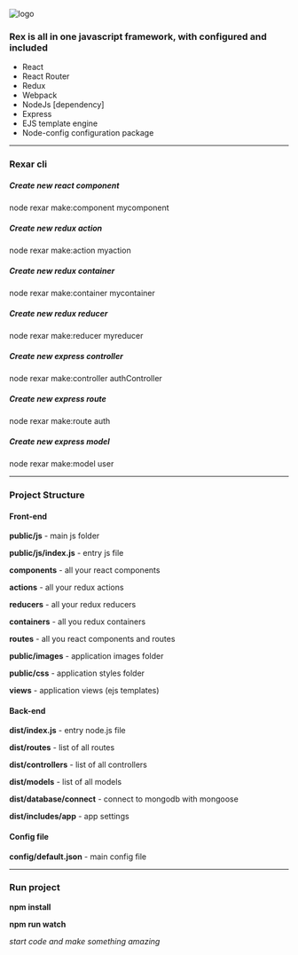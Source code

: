 ![logo](https://raw.githubusercontent.com/thehovdev/rex/master/public/images/github-logo.png)

<h3>Rex is all in one javascript framework, with configured and included </h3>

<ul>
    <li>React</li>
    <li>React Router</li>
    <li>Redux</li>
    <li>Webpack</li>
    <li>NodeJs [dependency]</li>
    <li>Express</li>
    <li>EJS template engine</li>
    <li>Node-config configuration package</li>
</ul>
<hr>
<h3>Rexar cli</h3>
<h5>Create new react component</h5>
<p>node rexar make:component mycomponent</p>
<h5>Create new redux action</h5>
<p>node rexar make:action myaction</p>
<h5>Create new redux container</h5>
<p>node rexar make:container mycontainer</p>
<h5>Create new redux reducer</h5>
<p>node rexar make:reducer myreducer</p>
<h5>Create new express controller</h5>
<p>node rexar make:controller authController</p>
<h5>Create new express route</h5>
<p>node rexar make:route auth</p>
<h5>Create new express model</h5>
<p>node rexar make:model user</p>
<hr>
<h3>Project Structure</h3>
<h4>Front-end</h4>
<p><b>public/js</b> - main js folder</p>
<p><b>public/js/index.js</b> - entry js file</p>
<p><b>components</b> - all your react components</p>
<p><b>actions</b> - all your redux actions</p>
<p><b>reducers</b> - all your redux reducers</p>
<p><b>containers</b> - all you redux containers</p>
<p><b>routes</b> - all you react components and routes</p>
<p><b>public/images</b> - application images folder</p>
<p><b>public/css</b> - application styles folder</p>
<p><b>views</b> - application views (ejs templates)</p>
<h4>Back-end</h4>
<p><b>dist/index.js</b> - entry node.js file</p>
<p><b>dist/routes</b> - list of all routes</p>
<p><b>dist/controllers</b> - list of all controllers</p>
<p><b>dist/models</b> - list of all models</p>
<p><b>dist/database/connect</b> - connect to mongodb with mongoose</p>
<p><b>dist/includes/app</b> - app settings</p>

<h4>Config file</h4>
<p><b>config/default.json</b> - main config file</p>
<hr>
<h3>Run project</h3>
<p><b>npm install</b></p>
<p><b>npm run watch</b></p>
<i>start code and make something amazing</i>
